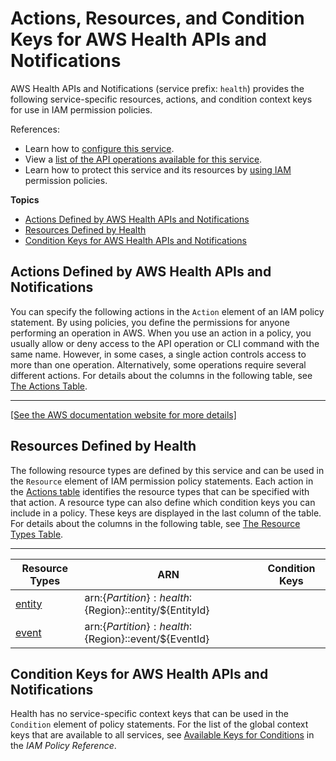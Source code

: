 # Actions, Resources, and Condition Keys for AWS Health APIs and Notifications<a name="list_awshealthapisandnotifications"></a>

AWS Health APIs and Notifications \(service prefix: `health`\) provides the following service\-specific resources, actions, and condition context keys for use in IAM permission policies\.

References:
+ Learn how to [configure this service](http://docs.aws.amazon.com/health/latest/ug/)\.
+ View a [list of the API operations available for this service](http://docs.aws.amazon.com/health/latest/APIReference/)\.
+ Learn how to protect this service and its resources by [using IAM](http://docs.aws.amazon.com/health/latest/ug/controlling-access.html) permission policies\.

**Topics**
+ [Actions Defined by AWS Health APIs and Notifications](#awshealthapisandnotifications-actions-as-permissions)
+ [Resources Defined by Health](#awshealthapisandnotifications-resources-for-iam-policies)
+ [Condition Keys for AWS Health APIs and Notifications](#awshealthapisandnotifications-policy-keys)

## Actions Defined by AWS Health APIs and Notifications<a name="awshealthapisandnotifications-actions-as-permissions"></a>

You can specify the following actions in the `Action` element of an IAM policy statement\. By using policies, you define the permissions for anyone performing an operation in AWS\. When you use an action in a policy, you usually allow or deny access to the API operation or CLI command with the same name\. However, in some cases, a single action controls access to more than one operation\. Alternatively, some operations require several different actions\. For details about the columns in the following table, see [The Actions Table](reference_policies_actions-resources-contextkeys.md#actions_table)\.


****  
[\[See the AWS documentation website for more details\]](http://docs.aws.amazon.com/IAM/latest/UserGuide/list_awshealthapisandnotifications.html)

## Resources Defined by Health<a name="awshealthapisandnotifications-resources-for-iam-policies"></a>

The following resource types are defined by this service and can be used in the `Resource` element of IAM permission policy statements\. Each action in the [Actions table](#awshealthapisandnotifications-actions-as-permissions) identifies the resource types that can be specified with that action\. A resource type can also define which condition keys you can include in a policy\. These keys are displayed in the last column of the table\. For details about the columns in the following table, see [The Resource Types Table](reference_policies_actions-resources-contextkeys.md#resources_table)\.


****  

| Resource Types | ARN | Condition Keys | 
| --- | --- | --- | 
|   [ entity ](http://docs.aws.amazon.com/health/latest/ug/supported-operations.html)  |  arn:$\{Partition\}:health:$\{Region\}::entity/$\{EntityId\}  |  | 
|   [ event ](http://docs.aws.amazon.com/health/latest/ug/supported-operations.html)  |  arn:$\{Partition\}:health:$\{Region\}::event/$\{EventId\}  |  | 

## Condition Keys for AWS Health APIs and Notifications<a name="awshealthapisandnotifications-policy-keys"></a>

Health has no service\-specific context keys that can be used in the `Condition` element of policy statements\. For the list of the global context keys that are available to all services, see [Available Keys for Conditions](reference_policies_condition-keys.html#AvailableKeys) in the *IAM Policy Reference*\.